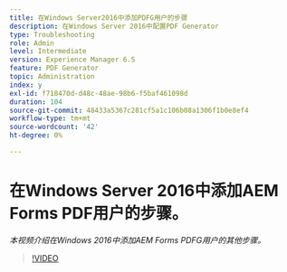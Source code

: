 ```yaml
---
title: 在Windows Server2016中添加PDFG用户的步骤
description: 在Windows Server 2016中配置PDF Generator
type: Troubleshooting
role: Admin
level: Intermediate
version: Experience Manager 6.5
feature: PDF Generator
topic: Administration
index: y
exl-id: f718470d-d48c-48ae-98b6-f5baf461098d
duration: 104
source-git-commit: 48433a5367c281cf5a1c106b08a1306f1b0e8ef4
workflow-type: tm+mt
source-wordcount: '42'
ht-degree: 0%

---
```


# 在Windows Server 2016中添加AEM Forms PDF用户的步骤。

*本视频介绍在Windows 2016中添加AEM Forms PDFG用户的其他步骤。*

>[!VIDEO](https://video.tv.adobe.com/v/335479?quality=12&learn=on)
